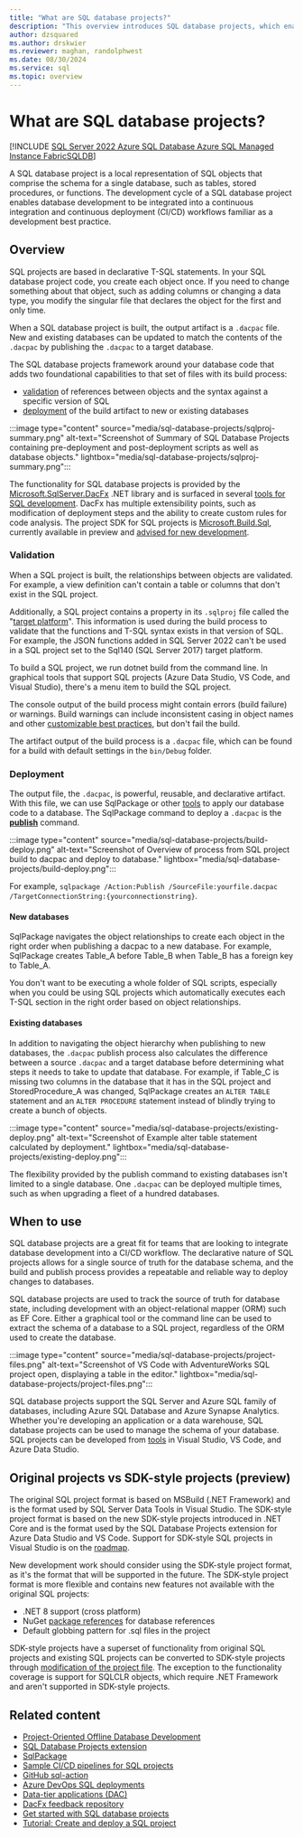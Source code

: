 ```yaml
---
title: "What are SQL database projects?"
description: "This overview introduces SQL database projects, which enable database development and CI/CD workflows."
author: dzsquared
ms.author: drskwier
ms.reviewer: maghan, randolphwest
ms.date: 08/30/2024
ms.service: sql
ms.topic: overview
---
```


# What are SQL database projects?

[!INCLUDE [SQL Server 2022 Azure SQL Database Azure SQL Managed Instance FabricSQLDB](../../includes/applies-to-version/sqlserver2022-asdb-asmi-fabricsqldb.md)]

A SQL database project is a local representation of SQL objects that comprise the schema for a single database, such as tables, stored procedures, or functions. The development cycle of a SQL database project enables database development to be integrated into a continuous integration and continuous deployment (CI/CD) workflows familiar as a development best practice.

## Overview

SQL projects are based in declarative T-SQL statements. In your SQL database project code, you create each object once. If you need to change something about that object, such as adding columns or changing a data type, you modify the singular file that declares the object for the first and only time.

When a SQL database project is built, the output artifact is a `.dacpac` file. New and existing databases can be updated to match the contents of the `.dacpac` by publishing the `.dacpac` to a target database.

The SQL database projects framework around your database code that adds two foundational capabilities to that set of files with its build process:

- [validation](#validation) of references between objects and the syntax against a specific version of SQL
- [deployment](#deployment) of the build artifact to new or existing databases

:::image type="content" source="media/sql-database-projects/sqlproj-summary.png" alt-text="Screenshot of Summary of SQL Database Projects containing pre-deployment and post-deployment scripts as well as database objects." lightbox="media/sql-database-projects/sqlproj-summary.png":::

The functionality for SQL database projects is provided by the [Microsoft.SqlServer.DacFx](https://www.nuget.org/packages/Microsoft.SqlServer.DacFx/) .NET library and is surfaced in several [tools for SQL development](sql-projects-tools.md). DacFx has multiple extensibility points, such as modification of deployment steps and the ability to create custom rules for code analysis. The project SDK for SQL projects is [Microsoft.Build.Sql](https://www.nuget.org/packages/Microsoft.Build.Sql/), currently available in preview and [advised for new development](#original-projects-vs-sdk-style-projects-preview).

### Validation

When a SQL project is built, the relationships between objects are validated. For example, a view definition can't contain a table or columns that don't exist in the SQL project.

Additionally, a SQL project contains a property in its `.sqlproj` file called the "[target platform](concepts/target-platform.md)". This information is used during the build process to validate that the functions and T-SQL syntax exists in that version of SQL. For example, the JSON functions added in SQL Server 2022 can't be used in a SQL project set to the Sql140 (SQL Server 2017) target platform.

To build a SQL project, we run dotnet build from the command line. In graphical tools that support SQL projects (Azure Data Studio, VS Code, and Visual Studio), there's a menu item to build the SQL project.

The console output of the build process might contain errors (build failure) or warnings. Build warnings can include inconsistent casing in object names and other [customizable best practices](concepts/sql-code-analysis/sql-code-analysis.md), but don't fail the build.

The artifact output of the build process is a `.dacpac` file, which can be found for a build with default settings in the `bin/Debug` folder.

### Deployment

The output file, the `.dacpac`, is powerful, reusable, and declarative artifact. With this file, we can use SqlPackage or other [tools](sql-projects-tools.md) to apply our database code to a database. The SqlPackage command to deploy a `.dacpac` is the **[publish](../sqlpackage/sqlpackage-publish.md)** command.

:::image type="content" source="media/sql-database-projects/build-deploy.png" alt-text="Screenshot of Overview of process from SQL project build to dacpac and deploy to database." lightbox="media/sql-database-projects/build-deploy.png":::

For example, `sqlpackage /Action:Publish /SourceFile:yourfile.dacpac /TargetConnectionString:{yourconnectionstring}`.

#### New databases

SqlPackage navigates the object relationships to create each object in the right order when publishing a dacpac to a new database. For example, SqlPackage creates Table_A before Table_B when Table_B has a foreign key to Table_A.

You don't want to be executing a whole folder of SQL scripts, especially when you could be using SQL projects which automatically executes each T-SQL section in the right order based on object relationships.

#### Existing databases

In addition to navigating the object hierarchy when publishing to new databases, the `.dacpac` publish process also calculates the difference between a source `.dacpac` and a target database before determining what steps it needs to take to update that database. For example, if Table_C is missing two columns in the database that it has in the SQL project and StoredProcedure_A was changed, SqlPackage creates an `ALTER TABLE` statement and an `ALTER PROCEDURE` statement instead of blindly trying to create a bunch of objects.

:::image type="content" source="media/sql-database-projects/existing-deploy.png" alt-text="Screenshot of Example alter table statement calculated by deployment." lightbox="media/sql-database-projects/existing-deploy.png":::

The flexibility provided by the publish command to existing databases isn't limited to a single database. One `.dacpac` can be deployed multiple times, such as when upgrading a fleet of a hundred databases.

## When to use

SQL database projects are a great fit for teams that are looking to integrate database development into a CI/CD workflow. The declarative nature of SQL projects allows for a single source of truth for the database schema, and the build and publish process provides a repeatable and reliable way to deploy changes to databases.

SQL database projects are used to track the source of truth for database state, including development with an object-relational mapper (ORM) such as EF Core. Either a graphical tool or the command line can be used to extract the schema of a database to a SQL project, regardless of the ORM used to create the database.

:::image type="content" source="media/sql-database-projects/project-files.png" alt-text="Screenshot of VS Code with AdventureWorks SQL project open, displaying a table in the editor." lightbox="media/sql-database-projects/project-files.png":::

SQL database projects support the SQL Server and Azure SQL family of databases, including Azure SQL Database and Azure Synapse Analytics. Whether you're developing an application or a data warehouse, SQL database projects can be used to manage the schema of your database. SQL projects can be developed from [tools](sql-projects-tools.md) in Visual Studio, VS Code, and Azure Data Studio.

## Original projects vs SDK-style projects (preview)

The original SQL project format is based on MSBuild (.NET Framework) and is the format used by SQL Server Data Tools in Visual Studio. The SDK-style project format is based on the new SDK-style projects introduced in .NET Core and is the format used by the SQL Database Projects extension for Azure Data Studio and VS Code. Support for SDK-style SQL projects in Visual Studio is on the [roadmap](https://github.com/microsoft/DacFx/issues/180).

New development work should consider using the SDK-style project format, as it's the format that will be supported in the future. The SDK-style project format is more flexible and contains new features not available with the original SQL projects:

- .NET 8 support (cross platform)
- NuGet [package references](concepts/package-references.md) for database references
- Default globbing pattern for .sql files in the project

SDK-style projects have a superset of functionality from original SQL projects and existing SQL projects can be converted to SDK-style projects through [modification of the project file](howto/convert-original-sql-project.md). The exception to the functionality coverage is support for SQLCLR objects, which require .NET Framework and aren't supported in SDK-style projects.

## Related content

- [Project-Oriented Offline Database Development](../../ssdt/project-oriented-offline-database-development.md)
- [SQL Database Projects extension](/azure-data-studio/extensions/sql-database-project-extension)
- [SqlPackage](../sqlpackage/sqlpackage.md)
- [Sample CI/CD pipelines for SQL projects](https://github.com/Azure-Samples/sql-projects-devops-samples)
- [GitHub sql-action](https://github.com/azure/sql-action)
- [Azure DevOps SQL deployments](/azure/devops/pipelines/targets/azure-sqldb)
- [Data-tier applications (DAC)](../../relational-databases/data-tier-applications/data-tier-applications.md)
- [DacFx feedback repository](https://github.com/microsoft/dacfx)
- [Get started with SQL database projects](get-started.md)
- [Tutorial: Create and deploy a SQL project](tutorials/create-deploy-sql-project.md)
